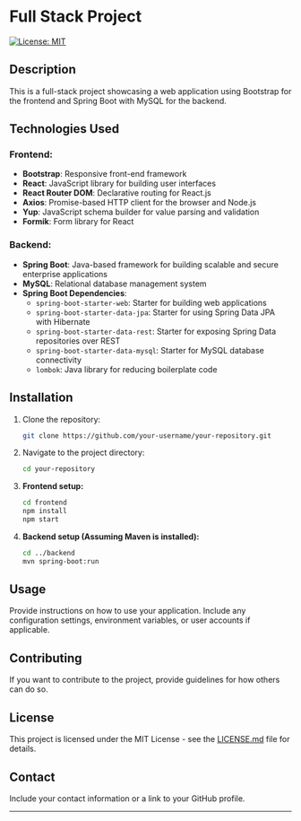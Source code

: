 # Full Stack Project

[![License: MIT](https://img.shields.io/badge/License-MIT-yellow.svg)](https://opensource.org/licenses/MIT)

## Description

This is a full-stack project showcasing a web application using Bootstrap for the frontend and Spring Boot with MySQL for the backend.

## Technologies Used

### Frontend:

- **Bootstrap**: Responsive front-end framework
- **React**: JavaScript library for building user interfaces
- **React Router DOM**: Declarative routing for React.js
- **Axios**: Promise-based HTTP client for the browser and Node.js
- **Yup**: JavaScript schema builder for value parsing and validation
- **Formik**: Form library for React

### Backend:

- **Spring Boot**: Java-based framework for building scalable and secure enterprise applications
- **MySQL**: Relational database management system
- **Spring Boot Dependencies**:
  - `spring-boot-starter-web`: Starter for building web applications
  - `spring-boot-starter-data-jpa`: Starter for using Spring Data JPA with Hibernate
  - `spring-boot-starter-data-rest`: Starter for exposing Spring Data repositories over REST
  - `spring-boot-starter-data-mysql`: Starter for MySQL database connectivity
  - `lombok`: Java library for reducing boilerplate code

## Installation

1. Clone the repository:

    ```bash
    git clone https://github.com/your-username/your-repository.git
    ```

2. Navigate to the project directory:

    ```bash
    cd your-repository
    ```

3. **Frontend setup:**

    ```bash
    cd frontend
    npm install
    npm start
    ```

4. **Backend setup (Assuming Maven is installed):**

    ```bash
    cd ../backend
    mvn spring-boot:run
    ```

## Usage

Provide instructions on how to use your application. Include any configuration settings, environment variables, or user accounts if applicable.

## Contributing

If you want to contribute to the project, provide guidelines for how others can do so.

## License

This project is licensed under the MIT License - see the [LICENSE.md](LICENSE.md) file for details.

## Contact

Include your contact information or a link to your GitHub profile.

---

